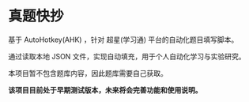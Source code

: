 <h1>真题快抄</h1>
<p>基于 AutoHotkey(AHK) ，针对 超星(学习通) 平台的自动化题目填写脚本。</p>
<p>通过读取本地 JSON 文件，实现自动填充，用于个人自动化学习与实验研究。</p>
<p>本项目暂不包含题库内容，因此题库需要自己获取。</p>
<strong>该项目目前处于早期测试版本，未来将会完善功能和使用说明。</strong>
